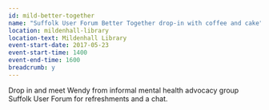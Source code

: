 ```yaml
---
id: mild-better-together
name: "Suffolk User Forum Better Together drop-in with coffee and cake"
location: mildenhall-library
location-text: Mildenhall Library
event-start-date: 2017-05-23
event-start-time: 1400
event-end-time: 1600
breadcrumb: y
---
```


Drop in and meet Wendy from informal mental health advocacy group Suffolk User Forum for refreshments and a chat.
